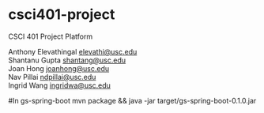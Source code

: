 # csci401-project
CSCI 401 Project Platform

Anthony Elevathingal elevathi@usc.edu  
Shantanu Gupta shantang@usc.edu  
Joan Hong joanhong@usc.edu  
Nav Pillai ndpillai@usc.edu  
Ingrid Wang ingridwa@usc.edu

#In gs-spring-boot
mvn package && java -jar target/gs-spring-boot-0.1.0.jar
